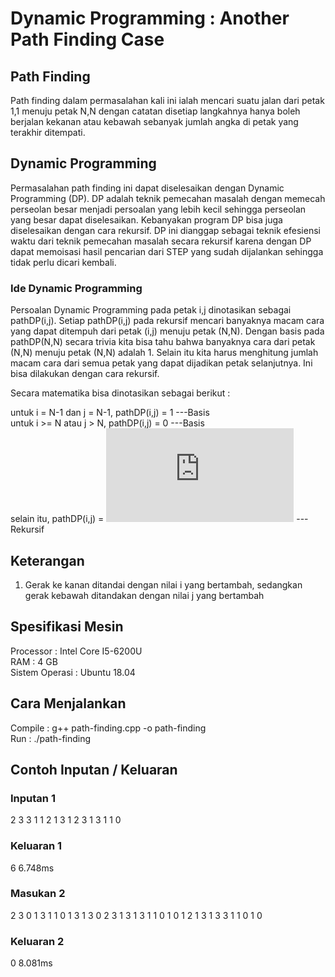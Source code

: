 # Dynamic Programming : Another Path Finding Case

## Path Finding
Path finding dalam permasalahan kali ini ialah mencari suatu jalan dari petak 1,1 menuju petak N,N dengan catatan disetiap langkahnya hanya boleh berjalan kekanan atau kebawah sebanyak jumlah angka di petak yang terakhir ditempati.

## Dynamic Programming
Permasalahan path finding ini dapat diselesaikan dengan Dynamic Programming (DP). DP adalah teknik pemecahan masalah dengan memecah perseolan besar menjadi persoalan yang lebih kecil sehingga perseolan yang besar dapat diselesaikan. Kebanyakan program DP bisa juga diselesaikan dengan cara rekursif. DP ini dianggap sebagai teknik efesiensi waktu dari teknik pemecahan masalah secara rekursif karena dengan DP dapat memoisasi hasil pencarian dari STEP yang sudah dijalankan sehingga tidak perlu dicari kembali. 

### Ide Dynamic Programming

Persoalan Dynamic Programming pada petak i,j dinotasikan sebagai pathDP(i,j). Setiap pathDP(i,j) pada rekursif mencari banyaknya macam cara yang dapat ditempuh dari petak (i,j) menuju petak (N,N). Dengan basis pada pathDP(N,N) secara trivia kita bisa tahu bahwa banyaknya cara dari petak (N,N) menuju petak (N,N) adalah 1. Selain itu kita harus menghitung jumlah macam cara dari semua petak yang dapat dijadikan petak selanjutnya. Ini bisa dilakukan dengan cara rekursif.

Secara matematika bisa dinotasikan sebagai berikut :

untuk i = N-1 dan j = N-1, pathDP(i,j) = 1 																		---Basis <br />
untuk i >= N atau j > N,   pathDP(i,j) = 0																		---Basis <br />
selain itu, 		       pathDP(i,j) = ![](http://www.sciweavers.org/tex2img.php?eq=%5Csum%20%5Climits_%7Bright%3D0%7D%5E%7Bpapancatur%5Bi%5D%5Bj%5D%7D%20%7Bf%28i%2Bright%2Cj%2B%28N-right%29%29%7D&bc=White&fc=Black&im=jpg&fs=12&ff=arev&edit=0)	---Rekursif <br />

## Keterangan
1. Gerak ke kanan ditandai dengan nilai i yang bertambah, sedangkan gerak kebawah ditandakan dengan nilai j yang bertambah

## Spesifikasi Mesin

Processor : Intel Core I5-6200U <br />
RAM : 4 GB <br />
Sistem Operasi : Ubuntu 18.04 <br />

## Cara Menjalankan 
Compile : g++ path-finding.cpp -o path-finding <br />
Run : ./path-finding <br />

## Contoh Inputan / Keluaran

### Inputan 1
2 3 3 1
1 2 1 3
1 2 3 1
3 1 1 0

### Keluaran 1
6
6.748ms

### Masukan 2
2 3 0 1 3 1
1 0 1 3 1 3
0 2 3 1 3 1
3 1 1 0 1 0
1 2 1 3 1 3
3 1 1 0 1 0

### Keluaran 2
0
8.081ms